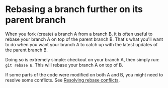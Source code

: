 # Rebasing a branch further on its parent branch

When you fork (create) a branch A from a branch B, it is often useful to rebase your branch A on top of the parent branch B.
That's what you'll want to do when you want your branch A to catch up with the latest updates of the parent branch B.

Doing so is extremely simple: checkout on your branch A, then simply run: `git rebase B`.
This will rebase your branch A on top of B.

If some parts of the code were modified on both A and B, you might need to resolve some conflicts. See [Resolving rebase conflicts](resolving-rebase-conflicts.md).
